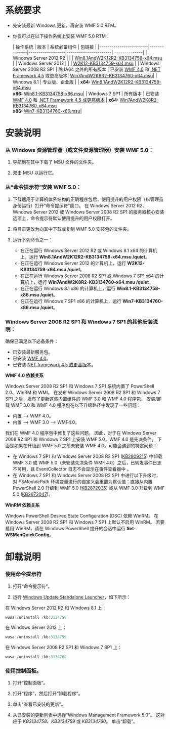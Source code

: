 # 系统要求

- 先安装最新 Windows 更新，再安装 WMF 5.0 RTM。
- 你仅可以在以下操作系统上安装 WMF 5.0 RTM：

    | 操作系统       | 版本         | 系统必备组件        |  包链接 |
    |------------------------|--------------|------------------|----------------------| --------------|
    | Windows Server 2012 R2 |  |  | [Win8.1AndW2K12R2-KB3134758-x64.msu](http://go.microsoft.com/fwlink/?LinkId=717507) |
    | Windows Server 2012    |  |  | [W2K12-KB3134759-x64.msu](http://go.microsoft.com/fwlink/?LinkId=717506) |
    | Windows Server 2008 R2 SP1 | 除 IA64 之外的所有版本 | 已安装 [WMF 4.0](http://www.microsoft.com/en-us/download/details.aspx?id=40855) 和 [.NET Framework 4.5](https://msdn.microsoft.com/en-us/library/5a4x27ek.aspx) 或更高版本| [Win7AndW2K8R2-KB3134760-x64.msu](http://go.microsoft.com/fwlink/?LinkId=717504)|
    | Windows 8.1 | 专业版、企业版 | | **x64:**  [Win8.1AndW2K12R2-KB3134758-x64.msu](http://go.microsoft.com/fwlink/?LinkId=717507) </br> **x86:**  [Win8.1-KB3134758-x86.msu](http://go.microsoft.com/fwlink/?LinkID=717963)|
    | Windows 7 SP1 | 所有版本 | 已安装 [WMF 4.0](http://www.microsoft.com/en-us/download/details.aspx?id=40855) 和 [.NET Framework 4.5 或更高版本](https://msdn.microsoft.com/en-us/library/5a4x27ek.aspx) | **x64:**  [Win7AndW2K8R2-KB3134760-x64.msu](http://go.microsoft.com/fwlink/?LinkId=717504)  </br> **x86:**  [Win7-KB3134760-x86.msu](http://go.microsoft.com/fwlink/?LinkID=717962)|

# 安装说明

### 从 Windows 资源管理器（或文件资源管理器）安装 WMF 5.0：

1. 导航到在其中下载了 MSU 文件的文件夹。

2. 双击 MSU 以运行它。

### 从“命令提示符”安装 WMF 5.0：

1. 下载适用于计算机体系结构的正确程序包后，使用提升的用户权限（以管理员身份运行）打开“命令提示符”窗口。 在 Windows Server 2012 R2、Windows Server 2012 或 Windows Server 2008 R2 SP1 的服务器核心安装选项上，命令提示符默认使用提升的用户权限打开。

2. 将目录更改为向其中下载或复制 WMF 5.0 安装包的文件夹。

3. 运行下列命令之一：
    - 在正在运行 Windows Server 2012 R2 或 Windows 8.1 x64 的计算机上，运行 **Win8.1AndW2K12R2-KB3134758-x64.msu /quiet**。
    - 在正在运行 Windows Server 2012 的计算机上，运行 **W2K12-KB3134759-x64.msu /quiet**。
    - 在正在运行 Windows Server 2008 R2 SP1 或 Windows 7 SP1 x64 的计算机上，运行 **Win7AndW2K8R2-KB3134760-x64.msu /quiet**。
    - 在正在运行 Windows 8.1 x86 的计算机上，运行 **Win8.1-KB3134758-x86.msu /quiet**。
    - 在正在运行 Windows 7 SP1 x86 的计算机上，运行 **Win7-KB3134760-x86.msu /quiet**。

### Windows Server 2008 R2 SP1 和 Windows 7 SP1 的其他安装说明：

确保已满足以下必备条件：
- 已安装最新服务包。
- 已安装 [WMF 4.0](http://www.microsoft.com/en-us/download/details.aspx?id=40855)。
- 已安装 [NET framework 4.5 或更高版本](https://msdn.microsoft.com/en-us/library/5a4x27ek.aspx)。

**WMF 4.0 依赖关系**

Windows Server 2008 R2 SP1 和 Windows 7 SP1 系统内置了 PowerShell 2.0、WinRM 和 WMI。 在发布 Windows Server 2008 R2 SP1 和 Windows 7 SP1 之后，发布了更新这些内置组件的 WMF 3.0 和 WMF 4.0 程序包。 安装/卸载 WMF 3.0 和 WMF 4.0 程序包在以下升级路径中发现了一些问题：

- 内置 --> WMF 4.0。
- 内置 --> WMF 3.0 --> WMF4.0。 

我们在 WMF 4.0 程序包中修复了这些问题。 因此，对于在 Windows Server 2008 R2 SP1 和 Windows 7 SP1 上安装 WMF 5.0，WMF 4.0 是先决条件。 下面是如果在升级到 WMF 5.0 之前未安装 WMF 4.0，可能会遇到的特定问题：

- 在 Windows 7 SP1 和 Windows Server 2008 R2 SP1 ([KB2809215](https://support.microsoft.com/en-us/kb/2809215)) 中卸载 WMF 3.0 或 WMF 5.0（未安装先决条件 WMF 4.0）之后，已转发事件日志不可用，且 EventCollector 日志不会显示在事件查看器中 。
- 在 Windows 7 SP1 和 Windows Server 2008 R2 SP1 中进行以下升级时，对 *PSModulePath* 环境变量进行的自定义会重置为默认值：直接从内置 PowerShell 2.0 升级到 WMF 5.0 ([KB2872035](https://support.microsoft.com/en-us/kb/2872035)) 或从 WMF 3.0 升级到 WMF 5.0 ([KB2872047](https://support.microsoft.com/en-us/kb/2872047))。

**WinRM 依赖关系**

Windows PowerShell Desired State Configuration (DSC) 依赖 WinRM。 在 Windows Server 2008 R2 SP1 和 Windows 7 SP1 上默认不启用 WinRM。 若要启用 WinRM，请在 Windows PowerShell 提升的会话中运行 **Set-WSManQuickConfig**。

# 卸载说明

### 使用命令提示符

1.  打开“命令提示符”。

2.  运行 [Windows Update Standalone Launcher](https://support.microsoft.com/en-us/kb/934307)，如下所示：

在 Windows Server 2012 R2 和 Windows 8.1 上：
```powershell
wusa /uninstall /kb:3134758
```
在 Windows Server 2012 上：
```powershell
wusa /uninstall /kb:3134759
```
在 Windows Server 2008 R2 SP1 和 Windows 7 SP1 上：
```powershell
wusa /uninstall /kb:3134760
```

### 使用控制面板。

1.  打开“控制面板”。

2.  打开“程序”，然后打开“卸载程序”。

3.  单击“查看已安装的更新”。

4.  从已安装的更新列表中选择“Windows Management Framework 5.0”。 这对应于 *KB3134758*、*KB3134759* 或 *KB3134760*。 单击“卸载”。


<!--HONumber=Mar16_HO4-->


